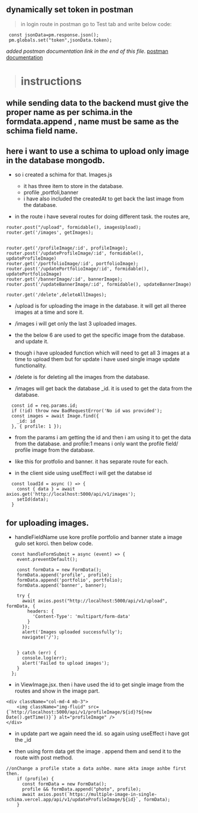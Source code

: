 ## dynamically set token in postman

> in login route in postman go to Test tab and write below code:

```
 const jsonData=pm.response.json();
 pm.globals.set("token",jsonData.token);
```

_added postman documentation link in the end of this file._
[postman documentation](https://documenter.getpostman.com/view/20773865/2s93RUvXaE)

> #  instructions

## while sending data to the backend must give the proper name as per schima.in the formdata.append , name must be same as the schima field name.

## here i want to use a schima to upload only image in the database mongodb.

- so i created a schima for that. Images.js

  - it has three item to store in the database.
  - profile ,portfoli,banner
  - i have also included the createdAt to get back the last image from the database.

- in the route i have several routes for doing different task. the routes are,

```
router.post("/upload", formidable(), imagesUpload);
router.get('/images', getImages);


router.get('/profileImage/:id', profileImage);
router.post('/updateProfileImage/:id', formidable(), updateProfileImage)
router.get('/portfolioImage/:id', portfolioImage);
router.post('/updatePortfolioImage/:id', formidable(), updatePortfolioImage)
router.get('/bannerImage/:id', bannerImage);
router.post('/updateBannerImage/:id', formidable(), updateBannerImage)

router.get('/delete',deleteAllImages);
```

- /upload is for uploading the image in the database. it will get all theree images at a time and sore it.
- /images i will get only the last 3 uploaded images.

- the the below 6 are used to get the specific image from the database. and update it.
- though i have uploaded function which will need to get all 3 images at a time to upload them but for update i have used single image update functionality.

- /delete is for deleting all the images from the database.

- /images will get back the database \_id. it is used to get the data from the database.

```
  const id = req.params.id;
  if (!id) throw new BadRequestError('No id was provided');
  const images = await Image.find({
    _id: id
  }, { profile: 1 });
```

- from the params i am getting the id and then i am using it to get the data from the database. and profile:1 means i only want the profile field/ profile image from the database.
- like this for protfolio and banner. it has separate route for each.

- in the client side using useEffect i will get the databse id

```
  const loadId = async () => {
    const { data } = await axios.get('http://localhost:5000/api/v1/images');
    setId(data);
  }
```

## for uploading images.

- handleFieldName use kore profile portfolio and banner state a image gulo set korci.
  then below code.

```
  const handleFormSubmit = async (event) => {
    event.preventDefault();

    const formData = new FormData();
    formData.append('profile', profile);
    formData.append('portfolio', portfolio);
    formData.append('banner', banner);

    try {
      await axios.post("http://localhost:5000/api/v1/upload", formData, {
        headers: {
          'Content-Type': 'multipart/form-data'
        }
      });
      alert('Images uploaded successfully');
      navigate('/');


    } catch (err) {
      console.log(err);
      alert('Failed to upload images');
    }
  };
```

- in ViewImage.jsx. then i have used the id to get single image from the routes and show in the image part.

```
<div className="col-md-4 mb-3">
    <img className="img-fluid" src={`http://localhost:5000/api/v1/profileImage/${id}?${new Date().getTime()}`} alt="profileImage" />
</div>
```

- in update part we again need the id. so again using useEffect i have got the \_id

- then using form data get the image . append them and send it to the route with post method.

```
//onChange a profile state a data ashbe. mane akta image ashbe first then.
    if (profile) {
      const formData = new FormData();
      profile && formData.append("photo", profile);
      await axios.post(`https://multiple-image-in-single-schima.vercel.app/api/v1/updateProfileImage/${id}`, formData);
    }
```
